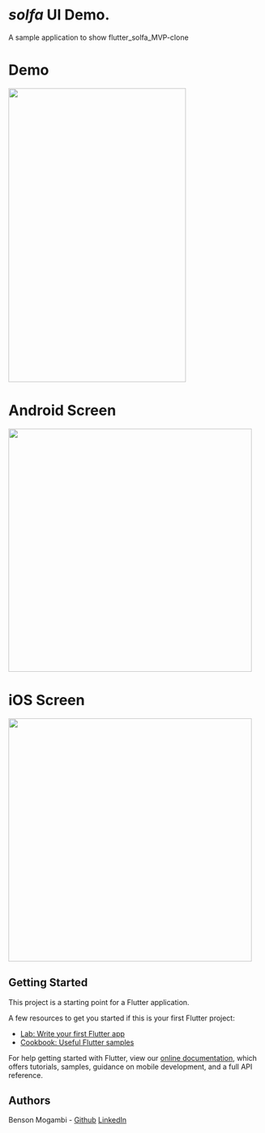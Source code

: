 # _solfa_ UI Demo.


A sample application to show  flutter_solfa_MVP-clone

# Demo
<img height="580px" width="350px" src="https://github.com/flutter-devs/flutter_paytm_clone/blob/master/screens/demo.gif">



# Android Screen
<img height="480px" src="https://github.com/flutter-devs/flutter_paytm_clone/blob/master/screens/android1.png"> 


# iOS Screen
<img height="480px" src="https://github.com/flutter-devs/flutter_paytm_clone/blob/master/screens/iphone1.png">


## Getting Started

This project is a starting point for a Flutter application.

A few resources to get you started if this is your first Flutter project:

- [Lab: Write your first Flutter app](https://flutter.dev/docs/get-started/codelab)
- [Cookbook: Useful Flutter samples](https://flutter.dev/docs/cookbook)

For help getting started with Flutter, view our 
[online documentation](https://flutter.dev/docs), which offers tutorials, 
samples, guidance on mobile development, and a full API reference.

## Authors
Benson Mogambi - [Github](https://github.com/bensonmogambi)  [LinkedIn](https://www.linkedin.com/in/benson-mogambi-a5b201213/)
